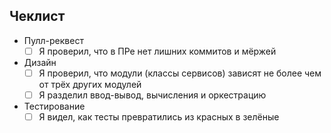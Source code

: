 ## Чеклист

* Пулл-реквест
  * [ ] Я проверил, что в ПРе нет лишних коммитов и мёржей
* Дизайн
  * [ ] Я проверил, что модули (классы сервисов) зависят не более чем от трёх других модулей
  * [ ] Я разделил ввод-вывод, вычисления и оркестрацию
* Тестирование
  * [ ] Я видел, как тесты превратились из красных в зелёные
